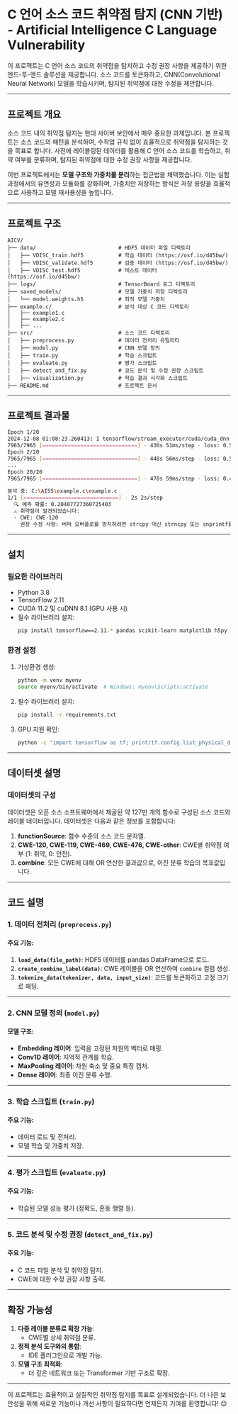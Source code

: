 # **C 언어 소스 코드 취약점 탐지 (CNN 기반) - Artificial Intelligence C Language Vulnerability**

이 프로젝트는 C 언어 소스 코드의 취약점을 탐지하고 수정 권장 사항을 제공하기 위한 엔드-투-엔드 솔루션을 제공합니다. 소스 코드를 토큰화하고, CNN(Convolutional Neural Network) 모델을 학습시키며, 탐지된 취약점에 대한 수정을 제안합니다.

---

## **프로젝트 개요**

소스 코드 내의 취약점 탐지는 현대 사이버 보안에서 매우 중요한 과제입니다. 본 프로젝트는 소스 코드의 패턴을 분석하여, 수작업 규칙 없이 효율적으로 취약점을 탐지하는 것을 목표로 합니다. 사전에 레이블링된 데이터를 활용해 C 언어 소스 코드를 학습하고, 취약 여부를 분류하며, 탐지된 취약점에 대한 수정 권장 사항을 제공합니다.

이번 프로젝트에서는 **모델 구조와 가중치를 분리**하는 접근법을 채택했습니다. 이는 실험 과정에서의 유연성과 모듈화를 강화하며, 가중치만 저장하는 방식은 저장 용량을 효율적으로 사용하고 모델 재사용성을 높입니다.

---

## **프로젝트 구조**

```plaintext
AICV/
├── data/                          # HDF5 데이터 파일 디렉토리
│   ├── VDISC_train.hdf5           # 학습 데이터 (https://osf.io/d45bw/)
│   ├── VDISC_validate.hdf5        # 검증 데이터 (https://osf.io/d45bw/)
│   ├── VDISC_test.hdf5            # 테스트 데이터 (https://osf.io/d45bw/)
├── logs/                          # TensorBoard 로그 디렉토리
├── saved_models/                  # 모델 가중치 저장 디렉토리
│   └── model.weights.h5           # 최적 모델 가중치
├── example.c/                     # 분석 대상 C 코드 디렉토리
│   ├── example1.c
│   ├── example2.c
│   ├── ...
├── src/                           # 소스 코드 디렉토리
│   ├── preprocess.py              # 데이터 전처리 유틸리티
│   ├── model.py                   # CNN 모델 정의
│   ├── train.py                   # 학습 스크립트
│   ├── evaluate.py                # 평가 스크립트
│   ├── detect_and_fix.py          # 코드 분석 및 수정 권장 스크립트
│   ├── visualization.py           # 학습 결과 시각화 스크립트
├── README.md                      # 프로젝트 문서
```

---

## **프로젝트 결과물**

```bash
Epoch 1/20
2024-12-08 01:08:23.260413: I tensorflow/stream_executor/cuda/cuda_dnn.cc:384] Loaded cuDNN version 8101
7965/7965 [==============================] - 430s 51ms/step - loss: 0.5336 - accuracy: 0.8995 - val_loss: 0.2630 - val_accuracy: 0.8927
Epoch 2/20
7965/7965 [==============================] - 448s 56ms/step - loss: 0.5012 - accuracy: 0.9049 - val_loss: 0.2525 - val_accuracy: 0.9065
...
Epoch 20/20
7965/7965 [==============================] - 470s 59ms/step - loss: 0.4001 - accuracy: 0.8713 - val_loss: 0.4065 - val_accuracy: 0.8712
```
```bash
분석 중: C:\AISS\example.c\example.c
1/1 [==============================] - 2s 2s/step
  🔍 예측 확률: 0.20407727360725403
  ⚠️ 취약점이 발견되었습니다:
  - CWE: CWE-120
    권장 수정 사항: 버퍼 오버플로를 방지하려면 strcpy 대신 strncpy 또는 snprintf를 사용하세요.
```
---

## **설치**

### **필요한 라이브러리**

- Python 3.8
- TensorFlow 2.11
- CUDA 11.2 및 cuDNN 8.1 (GPU 사용 시)
- 필수 라이브러리 설치:
  ```bash
  pip install tensorflow==2.11.* pandas scikit-learn matplotlib h5py
  ```

### **환경 설정**

1. 가상환경 생성:
   ```bash
   python -m venv myenv
   source myenv/bin/activate  # Windows: myenv\Scripts\activate
   ```

2. 필수 라이브러리 설치:
   ```bash
   pip install -r requirements.txt
   ```

3. GPU 지원 확인:
   ```bash
   python -c "import tensorflow as tf; print(tf.config.list_physical_devices('GPU'))"
   ```

---

## **데이터셋 설명**

### 데이터셋의 구성
데이터셋은 오픈 소스 소프트웨어에서 채굴된 약 127만 개의 함수로 구성된 소스 코드와 레이블 데이터입니다. 데이터셋은 다음과 같은 정보를 포함합니다:
1. **functionSource**: 함수 수준의 소스 코드 문자열.
2. **CWE-120, CWE-119, CWE-469, CWE-476, CWE-other**: CWE별 취약점 여부 (1: 취약, 0: 안전).
3. **combine**: 모든 CWE에 대해 OR 연산한 결과값으로, 이진 분류 학습의 목표값입니다.

---

## **코드 설명**

### **1. 데이터 전처리 (`preprocess.py`)**

#### 주요 기능:
1. **`load_data(file_path)`**: HDF5 데이터를 pandas DataFrame으로 로드.
2. **`create_combine_label(data)`**: CWE 레이블을 OR 연산하여 `combine` 컬럼 생성.
3. **`tokenize_data(tokenizer, data, input_size)`**: 코드를 토큰화하고 고정 크기로 패딩.

---

### **2. CNN 모델 정의 (`model.py`)**

#### 모델 구조:
- **Embedding 레이어**: 입력을 고정된 차원의 벡터로 매핑.
- **Conv1D 레이어**: 지역적 관계를 학습.
- **MaxPooling 레이어**: 차원 축소 및 중요 특징 캡처.
- **Dense 레이어**: 최종 이진 분류 수행.

---

### **3. 학습 스크립트 (`train.py`)**

#### 주요 기능:
- 데이터 로드 및 전처리.
- 모델 학습 및 가중치 저장.

---

### **4. 평가 스크립트 (`evaluate.py`)**

#### 주요 기능:
- 학습된 모델 성능 평가 (정확도, 혼동 행렬 등).

---

### **5. 코드 분석 및 수정 권장 (`detect_and_fix.py`)**

#### 주요 기능:
- C 코드 파일 분석 및 취약점 탐지.
- CWE에 대한 수정 권장 사항 출력.

---

## **확장 가능성**

1. **다중 레이블 분류로 확장 가능**:
   - CWE별 상세 취약점 분류.
2. **정적 분석 도구와의 통합**:
   - IDE 플러그인으로 개발 가능.
3. **모델 구조 최적화**:
   - 더 깊은 네트워크 또는 Transformer 기반 구조로 확장.

---

이 프로젝트는 효율적이고 실질적인 취약점 탐지를 목표로 설계되었습니다. 더 나은 보안성을 위해 새로운 기능이나 개선 사항이 필요하다면 언제든지 기여를 환영합니다! 😊
```
